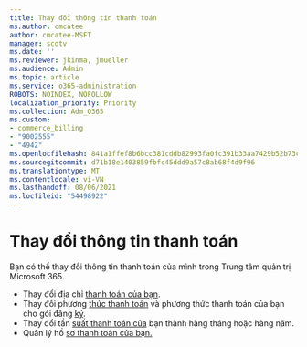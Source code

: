 ```yaml
---
title: Thay đổi thông tin thanh toán
ms.author: cmcatee
author: cmcatee-MSFT
manager: scotv
ms.date: ''
ms.reviewer: jkinma, jmueller
ms.audience: Admin
ms.topic: article
ms.service: o365-administration
ROBOTS: NOINDEX, NOFOLLOW
localization_priority: Priority
ms.collection: Adm_O365
ms.custom:
- commerce_billing
- "9002555"
- "4942"
ms.openlocfilehash: 841a1ffef8b6bcc381cddb82993fa0fc391b33aa7429b52b73cd0c0da3b879f7
ms.sourcegitcommit: d71b18e1403859fbfc45ddd9a57c8ab68f4d9f96
ms.translationtype: MT
ms.contentlocale: vi-VN
ms.lasthandoff: 08/06/2021
ms.locfileid: "54498922"
---
```

# <a name="change-billing-information"></a>Thay đổi thông tin thanh toán

Bạn có thể thay đổi thông tin thanh toán của mình trong Trung tâm quản trị Microsoft 365. 

- Thay đổi địa chỉ [thanh toán của bạn](/microsoft-365/commerce/billing-and-payments/change-your-billing-addresses).
- Thay đổi phương [thức thanh toán](/microsoft-365/commerce/billing-and-payments/manage-payment-methods) và phương thức thanh toán của bạn cho gói đăng [ký](/microsoft-365/commerce/billing-and-payments/pay-for-your-subscription).
- Thay đổi tần [suất thanh toán của](/microsoft-365/commerce/billing-and-payments/change-payment-frequency) bạn thành hàng tháng hoặc hàng năm.
- Quản lý hồ [sơ thanh toán của bạn.](/microsoft-365/commerce/billing-and-payments/manage-billing-profiles)
